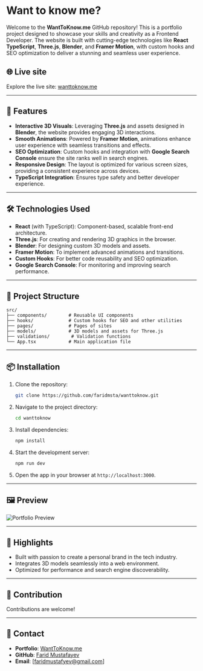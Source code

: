 # Want to know me?

Welcome to the **WantToKnow.me** GitHub repository! This is a portfolio project designed to showcase your skills and creativity as a Frontend Developer. The website is built with cutting-edge technologies like **React TypeScript**, **Three.js**, **Blender**, and **Framer Motion**, with custom hooks and SEO optimization to deliver a stunning and seamless user experience.

## 🌐 Live site

Explore the live site: [wanttoknow.me](https://www.wanttoknow.me/)

---

## 🚀 Features

- **Interactive 3D Visuals**: Leveraging **Three.js** and assets designed in **Blender**, the website provides engaging 3D interactions.
- **Smooth Animations**: Powered by **Framer Motion**, animations enhance user experience with seamless transitions and effects.
- **SEO Optimization**: Custom hooks and integration with **Google Search Console** ensure the site ranks well in search engines.
- **Responsive Design**: The layout is optimized for various screen sizes, providing a consistent experience across devices.
- **TypeScript Integration**: Ensures type safety and better developer experience.

---

## 🛠️ Technologies Used

- **React** (with TypeScript): Component-based, scalable front-end architecture.
- **Three.js**: For creating and rendering 3D graphics in the browser.
- **Blender**: For designing custom 3D models and assets.
- **Framer Motion**: To implement advanced animations and transitions.
- **Custom Hooks**: For better code reusability and SEO optimization.
- **Google Search Console**: For monitoring and improving search performance.

---

## 📂 Project Structure

```plaintext
src/
├── components/        # Reusable UI components
├── hooks/             # Custom hooks for SEO and other utilities
├── pages/             # Pages of sites
├── models/            # 3D models and assets for Three.js
├── validations/        # Validation functions
└── App.tsx            # Main application file
```

---

## 📦 Installation

1. Clone the repository:

   ```bash
   git clone https://github.com/faridmsta/wanttoknow.git
   ```

2. Navigate to the project directory:

   ```bash
   cd wanttoknow
   ```

3. Install dependencies:

   ```bash
   npm install
   ```

4. Start the development server:

   ```bash
   npm run dev
   ```

5. Open the app in your browser at `http://localhost:3000`.

---

## 🖼️ Preview

![Portfolio Preview](https://media.licdn.com/dms/image/v2/D4E22AQGJRBjpZfgH4w/feedshare-shrink_2048_1536/B4EZQsqjlPGYAw-/0/1735916143861?e=1739404800&v=beta&t=O_lsT8wRikdmZ8D5ODeOd8zgc0ihD_RQSpolT0oPEs0)  


---

## 🌟 Highlights

- Built with passion to create a personal brand in the tech industry.
- Integrates 3D models seamlessly into a web environment.
- Optimized for performance and search engine discoverability.

---

## 🤝 Contribution

Contributions are welcome!

---

## 📧 Contact

- **Portfolio**: [WantToKnow.me](https://www.wanttoknow.me/)  
- **GitHub**: [Farid Mustafayev](https://github.com/faridmsta)  
- **Email**: [faridmustafyev@gmail.com]




